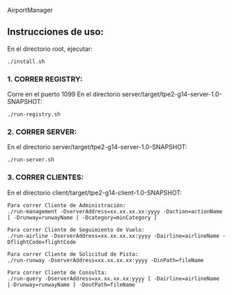 AirportManager
## Instrucciones de uso:
En el directorio root, ejecutar:
```
./install.sh
```

### 1. CORRER REGISTRY:
Corre en el puerto 1099
En el directorio server/target/tpe2-g14-server-1.0-SNAPSHOT:
```
./run-registry.sh
```

### 2. CORRER SERVER:
En el directorio server/target/tpe2-g14-server-1.0-SNAPSHOT:
```
./run-server.sh
```

### 3. CORRER CLIENTES:
En el directorio client/target/tpe2-g14-client-1.0-SNAPSHOT:

```
Para correr Cliente de Administración:
./run-management -DserverAddress=xx.xx.xx.xx:yyyy -Daction=actionName [ -Drunway=runwayName | -Dcategory=minCategory ]

Para correr Cliente de Seguimiento de Vuelo:
./run-airline -DserverAddress=xx.xx.xx.xx:yyyy -Dairline=airlineName -DflightCode=flightCode

Para correr Cliente de Solicitud de Pista:
./run-runway -DserverAddress=xx.xx.xx.xx:yyyy -DinPath=fileName

Para correr Cliente de Consulta:
./run-query -DserverAddress=xx.xx.xx.xx:yyyy [ -Dairline=airlineName |-Drunway=runwayName ] -DoutPath=fileName```